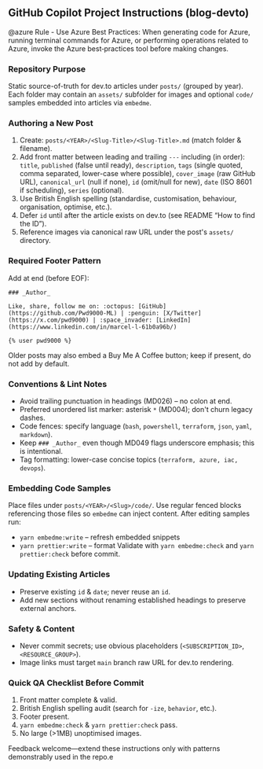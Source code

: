## GitHub Copilot Project Instructions (blog-devto)

@azure Rule - Use Azure Best Practices: When generating code for Azure, running terminal commands for Azure, or performing operations related to Azure, invoke the Azure best‑practices tool before making changes.

### Repository Purpose

Static source-of-truth for dev.to articles under `posts/` (grouped by year). Each folder may contain an `assets/` subfolder for images and optional `code/` samples embedded into articles via `embedme`.

### Authoring a New Post

1. Create: `posts/<YEAR>/<Slug-Title>/<Slug-Title>.md` (match folder & filename).
2. Add front matter between leading and trailing `---` including (in order): `title`, `published` (false until ready), `description`, `tags` (single quoted, comma separated, lower-case where possible), `cover_image` (raw GitHub URL), `canonical_url` (null if none), `id` (omit/null for new), `date` (ISO 8601 if scheduling), `series` (optional).
3. Use British English spelling (standardise, customisation, behaviour, organisation, optimise, etc.).
4. Defer `id` until after the article exists on dev.to (see README “How to find the ID”).
5. Reference images via canonical raw URL under the post's `assets/` directory.

### Required Footer Pattern

Add at end (before EOF):

```
### _Author_

Like, share, follow me on: :octopus: [GitHub](https://github.com/Pwd9000-ML) | :penguin: [X/Twitter](https://x.com/pwd9000) | :space_invader: [LinkedIn](https://www.linkedin.com/in/marcel-l-61b0a96b/)

{% user pwd9000 %}
```

Older posts may also embed a Buy Me A Coffee button; keep if present, do not add by default.

### Conventions & Lint Notes

- Avoid trailing punctuation in headings (MD026) – no colon at end.
- Preferred unordered list marker: asterisk `*` (MD004); don't churn legacy dashes.
- Code fences: specify language (`bash`, `powershell`, `terraform`, `json`, `yaml`, `markdown`).
- Keep `### _Author_` even though MD049 flags underscore emphasis; this is intentional.
- Tag formatting: lower-case concise topics (`terraform, azure, iac, devops`).

### Embedding Code Samples

Place files under `posts/<YEAR>/<Slug>/code/`. Use regular fenced blocks referencing those files so `embedme` can inject content. After editing samples run:

- `yarn embedme:write` – refresh embedded snippets
- `yarn prettier:write` – format Validate with `yarn embedme:check` and `yarn prettier:check` before commit.

### Updating Existing Articles

- Preserve existing `id` & `date`; never reuse an `id`.
- Add new sections without renaming established headings to preserve external anchors.

### Safety & Content

- Never commit secrets; use obvious placeholders (`<SUBSCRIPTION_ID>`, `<RESOURCE_GROUP>`).
- Image links must target `main` branch raw URL for dev.to rendering.

### Quick QA Checklist Before Commit

1. Front matter complete & valid.
2. British English spelling audit (search for `-ize`, `behavior`, etc.).
3. Footer present.
4. `yarn embedme:check` & `yarn prettier:check` pass.
5. No large (>1MB) unoptimised images.

Feedback welcome—extend these instructions only with patterns demonstrably used in the repo.e
